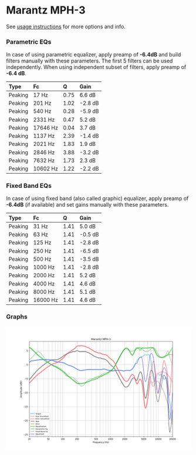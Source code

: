# Marantz MPH-3
See [usage instructions](https://github.com/jaakkopasanen/AutoEq#usage) for more options and info.

### Parametric EQs
In case of using parametric equalizer, apply preamp of **-6.4dB** and build filters manually
with these parameters. The first 5 filters can be used independently.
When using independent subset of filters, apply preamp of **-6.4 dB**.

| Type    | Fc       |    Q | Gain    |
|:--------|:---------|:-----|:--------|
| Peaking | 17 Hz    | 0.75 | 6.6 dB  |
| Peaking | 201 Hz   | 1.02 | -2.8 dB |
| Peaking | 540 Hz   | 0.28 | -5.9 dB |
| Peaking | 2331 Hz  | 0.47 | 5.2 dB  |
| Peaking | 17646 Hz | 0.04 | 3.7 dB  |
| Peaking | 1137 Hz  | 2.39 | -1.4 dB |
| Peaking | 2021 Hz  | 1.83 | 1.9 dB  |
| Peaking | 2846 Hz  | 3.88 | -3.2 dB |
| Peaking | 7632 Hz  | 1.73 | 2.3 dB  |
| Peaking | 10602 Hz | 1.22 | -2.2 dB |

### Fixed Band EQs
In case of using fixed band (also called graphic) equalizer, apply preamp of **-6.4dB**
(if available) and set gains manually with these parameters.

| Type    | Fc       |    Q | Gain    |
|:--------|:---------|:-----|:--------|
| Peaking | 31 Hz    | 1.41 | 5.0 dB  |
| Peaking | 63 Hz    | 1.41 | -0.5 dB |
| Peaking | 125 Hz   | 1.41 | -2.8 dB |
| Peaking | 250 Hz   | 1.41 | -6.5 dB |
| Peaking | 500 Hz   | 1.41 | -3.5 dB |
| Peaking | 1000 Hz  | 1.41 | -2.8 dB |
| Peaking | 2000 Hz  | 1.41 | 5.2 dB  |
| Peaking | 4000 Hz  | 1.41 | 4.6 dB  |
| Peaking | 8000 Hz  | 1.41 | 5.1 dB  |
| Peaking | 16000 Hz | 1.41 | 4.6 dB  |

### Graphs
![](./Marantz%20MPH-3.png)